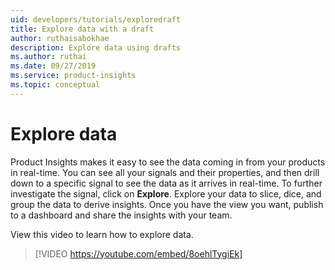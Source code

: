 ```yaml
---
uid: developers/tutorials/exploredraft
title: Explore data with a draft
author: ruthaisabokhae
description: Explore data using drafts
ms.author: ruthai
ms.date: 09/27/2019
ms.service: product-insights
ms.topic: conceptual
---
```


# Explore data

Product Insights makes it easy to see the data coming in from your products in real-time. You can see all your signals and their properties, and then drill down to a specific signal to see the data as it arrives in real-time. To further investigate the signal, click on **Explore**. Explore your data to slice, dice, and group the data to derive insights. Once you have the view you want, publish to a dashboard and share the insights with your team.  


View this video to learn how to explore data.  

>[!VIDEO https://youtube.com/embed/8oehlTygiEk]  

